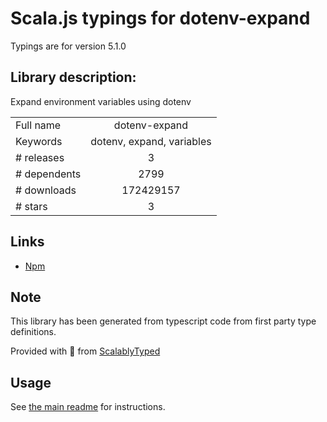 
# Scala.js typings for dotenv-expand

Typings are for version 5.1.0

## Library description:
Expand environment variables using dotenv

|                    |                 |
| ------------------ | :-------------: |
| Full name          | dotenv-expand |
| Keywords           | dotenv, expand, variables |
| # releases         | 3 |
| # dependents       | 2799 |
| # downloads        | 172429157 |
| # stars            | 3 |

## Links
- [Npm](https://www.npmjs.com/package/dotenv-expand)
    


## Note
This library has been generated from typescript code from first party type definitions.

Provided with :purple_heart: from [ScalablyTyped](https://github.com/oyvindberg/ScalablyTyped)

## Usage
See [the main readme](../../readme.md) for instructions.


